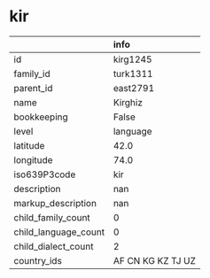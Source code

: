 # kir
|                      | info              |
|:---------------------|:------------------|
| id                   | kirg1245          |
| family_id            | turk1311          |
| parent_id            | east2791          |
| name                 | Kirghiz           |
| bookkeeping          | False             |
| level                | language          |
| latitude             | 42.0              |
| longitude            | 74.0              |
| iso639P3code         | kir               |
| description          | nan               |
| markup_description   | nan               |
| child_family_count   | 0                 |
| child_language_count | 0                 |
| child_dialect_count  | 2                 |
| country_ids          | AF CN KG KZ TJ UZ |